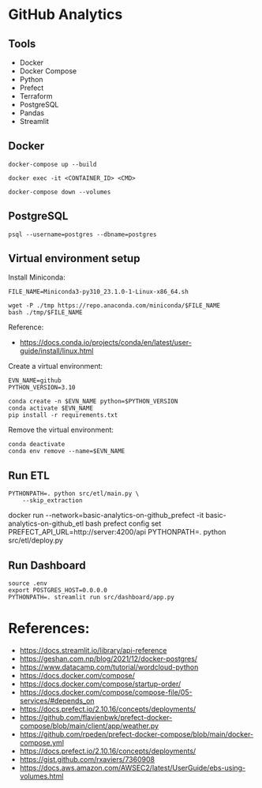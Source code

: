 # GitHub Analytics
## Tools
- Docker
- Docker Compose
- Python
- Prefect
- Terraform
- PostgreSQL
- Pandas
- Streamlit

## Docker
```
docker-compose up --build

docker exec -it <CONTAINER_ID> <CMD>

docker-compose down --volumes
```

## PostgreSQL
```
psql --username=postgres --dbname=postgres
```

## Virtual environment setup

Install Miniconda:
```
FILE_NAME=Miniconda3-py310_23.1.0-1-Linux-x86_64.sh

wget -P ./tmp https://repo.anaconda.com/miniconda/$FILE_NAME
bash ./tmp/$FILE_NAME
```

Reference:
- https://docs.conda.io/projects/conda/en/latest/user-guide/install/linux.html


Create a virtual environment:
```
EVN_NAME=github
PYTHON_VERSION=3.10

conda create -n $EVN_NAME python=$PYTHON_VERSION
conda activate $EVN_NAME
pip install -r requirements.txt
```

Remove the virtual environment:
```
conda deactivate
conda env remove --name=$EVN_NAME
```

## Run ETL
```
PYTHONPATH=. python src/etl/main.py \
    --skip_extraction
```
docker run --network=basic-analytics-on-github_prefect -it basic-analytics-on-github_etl bash
prefect config set PREFECT_API_URL=http://server:4200/api
PYTHONPATH=. python src/etl/deploy.py

## Run Dashboard
```
source .env
export POSTGRES_HOST=0.0.0.0
PYTHONPATH=. streamlit run src/dashboard/app.py
```

# References:
- https://docs.streamlit.io/library/api-reference
- https://geshan.com.np/blog/2021/12/docker-postgres/
- https://www.datacamp.com/tutorial/wordcloud-python
- https://docs.docker.com/compose/
- https://docs.docker.com/compose/startup-order/
- https://docs.docker.com/compose/compose-file/05-services/#depends_on
- https://docs.prefect.io/2.10.16/concepts/deployments/
- https://github.com/flavienbwk/prefect-docker-compose/blob/main/client/app/weather.py
- https://github.com/rpeden/prefect-docker-compose/blob/main/docker-compose.yml
- https://docs.prefect.io/2.10.16/concepts/deployments/
- https://gist.github.com/rxaviers/7360908
- https://docs.aws.amazon.com/AWSEC2/latest/UserGuide/ebs-using-volumes.html